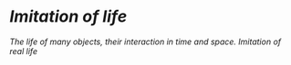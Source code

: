 # *Imitation of life*

*The life of many objects, their interaction in time and space.*
*Imitation of real life*

